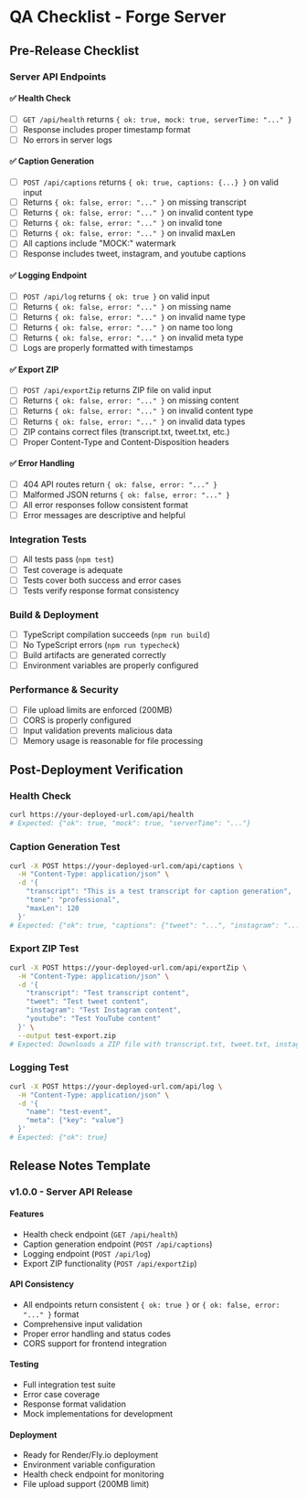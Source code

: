 # QA Checklist - Forge Server

## Pre-Release Checklist

### Server API Endpoints

#### ✅ Health Check

- [ ] `GET /api/health` returns `{ ok: true, mock: true, serverTime: "..." }`
- [ ] Response includes proper timestamp format
- [ ] No errors in server logs

#### ✅ Caption Generation

- [ ] `POST /api/captions` returns `{ ok: true, captions: {...} }` on valid input
- [ ] Returns `{ ok: false, error: "..." }` on missing transcript
- [ ] Returns `{ ok: false, error: "..." }` on invalid content type
- [ ] Returns `{ ok: false, error: "..." }` on invalid tone
- [ ] Returns `{ ok: false, error: "..." }` on invalid maxLen
- [ ] All captions include "MOCK:" watermark
- [ ] Response includes tweet, instagram, and youtube captions

#### ✅ Logging Endpoint

- [ ] `POST /api/log` returns `{ ok: true }` on valid input
- [ ] Returns `{ ok: false, error: "..." }` on missing name
- [ ] Returns `{ ok: false, error: "..." }` on invalid name type
- [ ] Returns `{ ok: false, error: "..." }` on name too long
- [ ] Returns `{ ok: false, error: "..." }` on invalid meta type
- [ ] Logs are properly formatted with timestamps

#### ✅ Export ZIP

- [ ] `POST /api/exportZip` returns ZIP file on valid input
- [ ] Returns `{ ok: false, error: "..." }` on missing content
- [ ] Returns `{ ok: false, error: "..." }` on invalid content type
- [ ] Returns `{ ok: false, error: "..." }` on invalid data types
- [ ] ZIP contains correct files (transcript.txt, tweet.txt, etc.)
- [ ] Proper Content-Type and Content-Disposition headers

#### ✅ Error Handling

- [ ] 404 API routes return `{ ok: false, error: "..." }`
- [ ] Malformed JSON returns `{ ok: false, error: "..." }`
- [ ] All error responses follow consistent format
- [ ] Error messages are descriptive and helpful

### Integration Tests

- [ ] All tests pass (`npm test`)
- [ ] Test coverage is adequate
- [ ] Tests cover both success and error cases
- [ ] Tests verify response format consistency

### Build & Deployment

- [ ] TypeScript compilation succeeds (`npm run build`)
- [ ] No TypeScript errors (`npm run typecheck`)
- [ ] Build artifacts are generated correctly
- [ ] Environment variables are properly configured

### Performance & Security

- [ ] File upload limits are enforced (200MB)
- [ ] CORS is properly configured
- [ ] Input validation prevents malicious data
- [ ] Memory usage is reasonable for file processing

## Post-Deployment Verification

### Health Check

```bash
curl https://your-deployed-url.com/api/health
# Expected: {"ok": true, "mock": true, "serverTime": "..."}
```

### Caption Generation Test

```bash
curl -X POST https://your-deployed-url.com/api/captions \
  -H "Content-Type: application/json" \
  -d '{
    "transcript": "This is a test transcript for caption generation",
    "tone": "professional",
    "maxLen": 120
  }'
# Expected: {"ok": true, "captions": {"tweet": "...", "instagram": "...", "youtube": "..."}}
```

### Export ZIP Test

```bash
curl -X POST https://your-deployed-url.com/api/exportZip \
  -H "Content-Type: application/json" \
  -d '{
    "transcript": "Test transcript content",
    "tweet": "Test tweet content",
    "instagram": "Test Instagram content",
    "youtube": "Test YouTube content"
  }' \
  --output test-export.zip
# Expected: Downloads a ZIP file with transcript.txt, tweet.txt, instagram.txt, youtube.txt
```

### Logging Test

```bash
curl -X POST https://your-deployed-url.com/api/log \
  -H "Content-Type: application/json" \
  -d '{
    "name": "test-event",
    "meta": {"key": "value"}
  }'
# Expected: {"ok": true}
```

## Release Notes Template

### v1.0.0 - Server API Release

#### Features

- Health check endpoint (`GET /api/health`)
- Caption generation endpoint (`POST /api/captions`)
- Logging endpoint (`POST /api/log`)
- Export ZIP functionality (`POST /api/exportZip`)

#### API Consistency

- All endpoints return consistent `{ ok: true }` or `{ ok: false, error: "..." }` format
- Comprehensive input validation
- Proper error handling and status codes
- CORS support for frontend integration

#### Testing

- Full integration test suite
- Error case coverage
- Response format validation
- Mock implementations for development

#### Deployment

- Ready for Render/Fly.io deployment
- Environment variable configuration
- Health check endpoint for monitoring
- File upload support (200MB limit)
